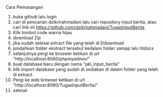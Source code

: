 

Cara Pemasangan

1. buka github lalu login
2. cari di pencarian dzikrirahmadani lalu cari repository input berita, atau cari link ini https://github.com/dzikrirahmadani/TugasInputBerita
3. Klik tombol code warna hijau
4. download Zip
5. jika sudah selesai extract file yang telah di Ddownload
4. pindahkan folder ekstract tersebut kedalam folder xampp lalu htdocs
5. selanjutnya pergi ke broswer ketikan di url "http://localhost:8080/phpmyadmin/"
6. buat database baru dengan nama "pkl_input_berita"
7. klik import database yang sudah di sediakan di dalam folder yang telah di extract 
8. Pergi ke web browser ketikan di url "http://localhost:8080/TugasInputBerita/"
9. selesai
